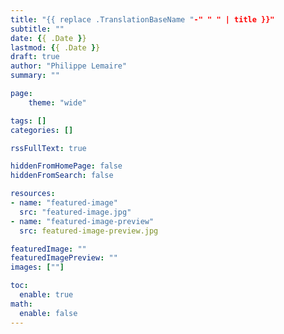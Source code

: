 ```yaml
---
title: "{{ replace .TranslationBaseName "-" " " | title }}"
subtitle: ""
date: {{ .Date }}
lastmod: {{ .Date }}
draft: true
author: "Philippe Lemaire"
summary: ""

page:
    theme: "wide"

tags: []
categories: []

rssFullText: true

hiddenFromHomePage: false
hiddenFromSearch: false

resources:
- name: "featured-image"
  src: "featured-image.jpg"
- name: "featured-image-preview"
  src: featured-image-preview.jpg

featuredImage: ""
featuredImagePreview: ""
images: [""]

toc:
  enable: true
math:
  enable: false
---
```


